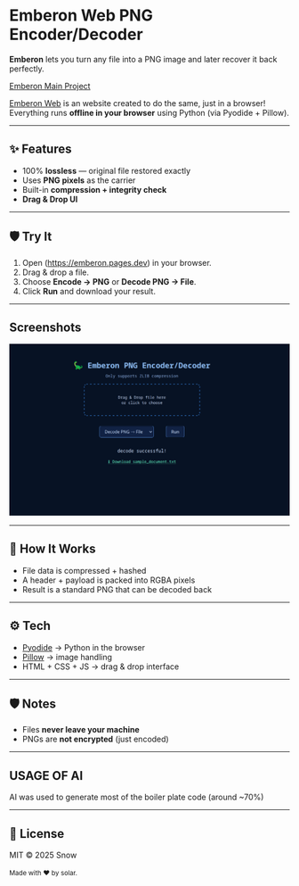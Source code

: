 # Emberon Web PNG Encoder/Decoder

**Emberon** lets you turn any file into a PNG image and later recover it back perfectly.

[Emberon Main Project](https://github.com/tempdev-bit/emberon-web)

[Emberon Web](https://emberon.pages.dev) is an website created to do the same, just in a browser!
Everything runs **offline in your browser** using Python (via Pyodide + Pillow).  

---

## ✨ Features
- 100% **lossless** — original file restored exactly  
- Uses **PNG pixels** as the carrier  
- Built-in **compression + integrity check**  
- **Drag & Drop UI**  

---

## 🛡️ Try It
1. Open (https://emberon.pages.dev) in your browser.  
2. Drag & drop a file.  
3. Choose **Encode → PNG** or **Decode PNG → File**.  
4. Click **Run** and download your result.  

---

## Screenshots

![emberon](image.png)

---

## 📂 How It Works
- File data is compressed + hashed  
- A header + payload is packed into RGBA pixels  
- Result is a standard PNG that can be decoded back  

---

## ⚙️ Tech
- [Pyodide](https://pyodide.org) → Python in the browser  
- [Pillow](https://pillow.readthedocs.io) → image handling  
- HTML + CSS + JS → drag & drop interface  

---

## 🛡️ Notes
- Files **never leave your machine**  
- PNGs are **not encrypted** (just encoded) 

---

## USAGE OF AI
 AI was used to generate most of the boiler plate code (around ~70%)

---

## 📜 License
MIT © 2025 Snow

<sup> Made with ❤️ by solar. <sup>
